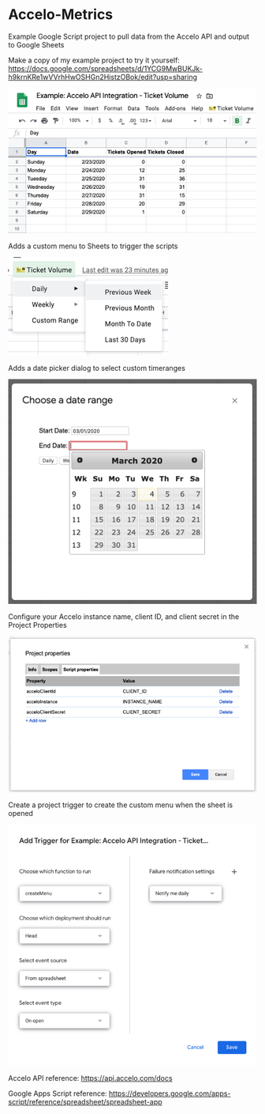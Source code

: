 # Accelo-Metrics
Example Google Script project to pull data from the Accelo API and output to Google Sheets

Make a copy of my example project to try it yourself: https://docs.google.com/spreadsheets/d/1YCG9MwBUKJk-h9krnKRe1wVVrhHwOSHGn2HistzOBok/edit?usp=sharing

![Example Data](https://github.com/Ignition-IT/Accelo-Metrics/blob/master/example_data.png?raw=true)

Adds a custom menu to Sheets to trigger the scripts

![Custom Menu](https://github.com/Ignition-IT/Accelo-Metrics/blob/master/custom_menu.png?raw=true)

Adds a date picker dialog to select custom timeranges

![Custom Date Picker](https://github.com/Ignition-IT/Accelo-Metrics/blob/master/custom_date_picker.png?raw=true)

Configure your Accelo instance name, client ID, and client secret in the Project Properties

![Project Properties](https://github.com/Ignition-IT/Accelo-Metrics/blob/master/project_properties.png?raw=true)

Create a project trigger to create the custom menu when the sheet is opened

![Menu Trigger](https://github.com/Ignition-IT/Accelo-Metrics/blob/master/menu_trigger.png?raw=true)


Accelo API reference: https://api.accelo.com/docs

Google Apps Script reference: https://developers.google.com/apps-script/reference/spreadsheet/spreadsheet-app
